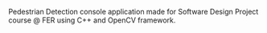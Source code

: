 Pedestrian Detection console application made for Software Design Project course @ FER using C++ and OpenCV framework.
